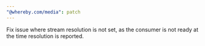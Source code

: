 ```yaml
---
"@whereby.com/media": patch
---
```


Fix issue where stream resolution is not set, as the consumer is not ready at the time resolution is reported.
